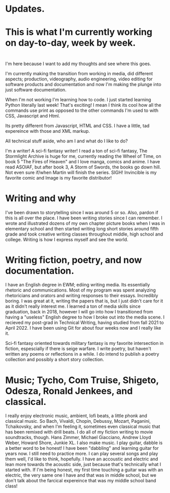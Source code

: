 # Updates.
<h1>This is what I'm currently working on day-to-day, week by week.<h1></h1>
<p>I'm here because I want to add my thoughts and see where this goes.<p>
<p> I'm currently making the transition from working in media, did different aspects; production, videography, audio engineering, video editing for software products and documentation and now I'm making the plunge into just software documentation.</p>
<p> When I'm not working I'm learning how to code. I just started learning Python literally last week! That's exciting! I mean I think its cool how all the commands use print as opposed to the other commands I'm used to with CSS, Javascript and Html.</p></p>
<p>Its pretty different from Javascript, HTML and CSS. I have a little, tad expereince with those and XML markup.</p>
<p>All technical stuff aside, who am I and what do I like to do?</p>
<P>I'm a writer! A sci-fi fantasy writer! I read a ton of sci-fi fantasy, The Stormlight Archive is huge for me, currently reading the Wheel of Time, on book 5 "The Fires of Heaven" and I love manga, comics and anime. I have read ASOIAF, but after book 3, A Storm of Swords, the books go down hill. Not even sure if/when Martin will finish the series. SIGH! Invincible is my favorite comic and Image is my favorite distributor!</p>
<h1>Writing and why</h1>
<p>I've been drawn to storytelling since I was around 5 or so. Also, pardon if this is all over the place. I have been writing stories since I can remember. I wrote and illustrated dozens of my own chapter picture books when I was in elementary school and then started writing long short stories around fifth grade and took creative writing classes throughout middle, high school and college. Writing is how I express myself and see the world.</p>
<h1>Writing fiction, poetry, and now documentation.</h1>
<p> I have an English degree in EWM; ediing writing media. Its essentially rhetoric and communications. Most of my program was spent analyzing rhetoricians and orators and writing responses to their essays. Incredibly boring. I was great at it, writing the papers that is, but I just didn't care for it as it didn't really interest me. I learned a ton of media skills since graduation, back in 2018, however I will go into how I transitioned from having a "useless" English degree to how I broke out into the media scene. I recieved my post-grad in Technical Writing, having studied from fall 2021 to April 2022. I have been using Git for about four weeks now and I really like it. 
<p>Sci-fi fantasy oriented towards military fantasy is my favorite intersection in fiction, espescially if there is seige warfare. I write poetry, but haven't written any poems or reflections in a while. I do intend to publish a poetry collection and possibly a short story collection.</p>
<h1>Music; Tycho, Com Truise, Shigeto, Odesza, Ronald Jenkees, and classical.</h1>
<p>I really enjoy electronic music, ambient, lofi beats, a little phonk and classical music. So Bach, Vivaldi, Chopin, Debussy, Mozart, Paganini, Tchaikovsky, and when I'm feeling it, sometimes even classical music that has been remixed with drill beats. I do all of my fiction writing to movie soundtracks, though. Hans Zimmer, Michael Giacciano, Andrew Lloyd Weber, Howard Shore, Junkie XL. I also make music. I play guitar, dabble is a better word to be honest! I have been "dabbling" and learning guitar for years now. I still need to practice more. I can play several songs and play them well, I'd like to think, hopefully. I have an accoustic and electric and lean more towards the acoustic side, just because that's technically what I started with. If I'm being honest, my first time touching a guitar was with an electric, the very same one I have and that was in middle school, but we don't talk about the farcical expereince that was my middle school band class! </p>
